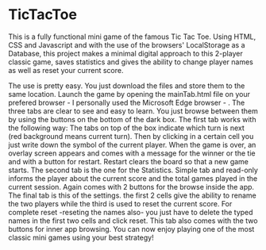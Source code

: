 # TicTacToe
This is a fully functional mini game of the famous Tic Tac Toe. Using HTML, CSS and Javascript and with the use of the browsers' LocalStorage as a Database, this project makes a minimal digital approach to this 2-player classic game, saves statistics and gives the ability to change player names as well as reset your current score.

  The use is pretty easy. You just download the files and store them to the same location. Launch the game by opening the mainTab.html file on your prefered browser - I personally used the Microsoft Edge browser - .
  The three tabs are clear to see and easy to learn. You just browse between them by using the buttons on the bottom of the dark box. The first tab works with the following way: The tabs on top of the box indicate which turn is next (red background means current turn). Then by clicking in a certain cell you just write down the symbol of the current player. When the game is over, an overlay screen appears and comes with a message for the winner or the tie and with a button for restart. Restart clears the board so that a new game starts.
  The second tab is the one for the Statistics. Simple tab and read-only informs the player about the current score and the total games played in the current session. Again comes with 2 buttons for the browse inside the app.
  The final tab is this of the settings. the first 2 cells give the ability to rename the two players while the third is used to reset the current score. For complete reset -reseting the names also- you just have to delete the typed names in the first two cells and click reset. This tab also comes with the two buttons for inner app browsing.
  You can now enjoy playing one of the most classic mini games using your best strategy!  

